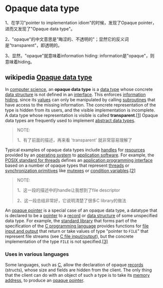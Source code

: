 # Opaque data type

1、在学习"pointer to implementation idiom"的时候，发现了Opaque    pointer，进而又发现了"Opaque data type"。

2、"opaque"的中文意思是"晦涩的、不透明的"；显然它的反义词是"transparent"，即透明的。

3、显然，"opaque"就意味着information hiding: information是"opaque"，则意味着hiding。

## wikipedia [Opaque data type](https://en.wikipedia.org/wiki/Opaque_data_type)

In [computer science](https://en.wikipedia.org/wiki/Computer_science), an **opaque data type** is a [data type](https://en.wikipedia.org/wiki/Data_type) whose concrete [data structure](https://en.wikipedia.org/wiki/Data_structure) is not defined in an [interface](https://en.wikipedia.org/wiki/Interface_(computing)). This enforces [information hiding](https://en.wikipedia.org/wiki/Information_hiding), since its [values](https://en.wikipedia.org/wiki/Value_(computer_science)) can only be manipulated by calling [subroutines](https://en.wikipedia.org/wiki/Subroutines) that have access to the missing information. The concrete representation of the type is hidden from its users, and the visible implementation is incomplete. A data type whose representation is visible is called **transparent**.[[1\]](https://en.wikipedia.org/wiki/Opaque_data_type#cite_note-1) Opaque data types are frequently used to implement [abstract data types](https://en.wikipedia.org/wiki/Abstract_data_type).

> NOTE: 
>
> 1、有了前面的描述，再来看 'transparent' 就非常容易理解了

Typical examples of opaque data types include [handles](https://en.wikipedia.org/wiki/Handle_(computing)) for [resources](https://en.wikipedia.org/wiki/Resource_(computer_science)) provided by an [operating system](https://en.wikipedia.org/wiki/Operating_system) to [application software](https://en.wikipedia.org/wiki/Application_software). For example, the [POSIX standard for threads](https://en.wikipedia.org/wiki/POSIX_Threads) defines an [application programming interface](https://en.wikipedia.org/wiki/Application_programming_interface) based on a number of opaque types that represent [threads](https://en.wikipedia.org/wiki/Thread_(computer_science)) or [synchronization primitives](https://en.wikipedia.org/wiki/Synchronization_primitive) like [mutexes](https://en.wikipedia.org/wiki/Mutex) or [condition variables](https://en.wikipedia.org/wiki/Condition_variable).[[2\]](https://en.wikipedia.org/wiki/Opaque_data_type#cite_note-2)

> NOTE: 
>
> 1、这一段的描述中的handle让我想到了file descriptor
>
> 2、这一段总结非常好，它说明清楚了很多C library的做法

An [opaque pointer](https://en.wikipedia.org/wiki/Opaque_pointer) is a special case of an opaque data type, a datatype that is declared to be a [pointer](https://en.wikipedia.org/wiki/Pointer_(computer_programming)) to a [record](https://en.wikipedia.org/wiki/Record_(computer_science)) or [data structure](https://en.wikipedia.org/wiki/Data_structure) of some unspecified data type. For example, the [standard library](https://en.wikipedia.org/wiki/Standard_library) that forms part of the specification of the [C programming language](https://en.wikipedia.org/wiki/C_(programming_language)) provides functions for [file](https://en.wikipedia.org/wiki/Computer_file) [input and output](https://en.wikipedia.org/wiki/Input_and_output) that return or take values of type "pointer to `FILE`" that represent file streams (see [C file input/output](https://en.wikipedia.org/wiki/C_file_input/output)), but the concrete implementation of the type `FILE` is not specified.[[3\]](https://en.wikipedia.org/wiki/Opaque_data_type#cite_note-3)



### Uses in various languages

Some languages, such as [C](https://en.wikipedia.org/wiki/C_programming_language), allow the declaration of opaque [records](https://en.wikipedia.org/wiki/Record_(computer_science)) (structs), whose size and fields are hidden from the client. The only thing that the client can do with an object of such a type is to take its [memory address](https://en.wikipedia.org/wiki/Memory_address), to produce an [opaque pointer](https://en.wikipedia.org/wiki/Opaque_pointer).
